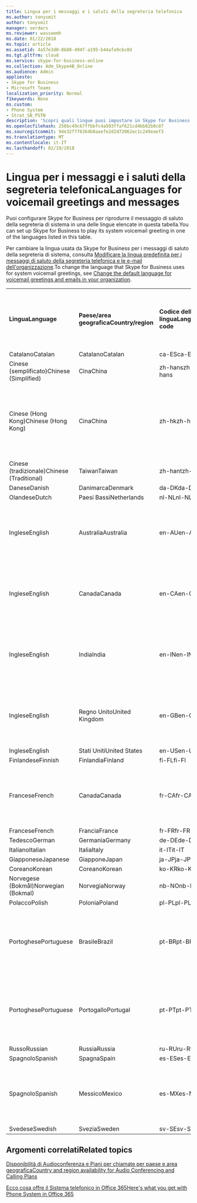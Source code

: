 ```yaml
---
title: Lingua per i messaggi e i saluti della segreteria telefonica
ms.author: tonysmit
author: tonysmit
manager: serdars
ms.reviewer: wasseemh
ms.date: 01/22/2018
ms.topic: article
ms.assetid: 4a57e3d0-8b08-494f-a195-b44afa9cbc0d
ms.tgt.pltfrm: cloud
ms.service: skype-for-business-online
ms.collection: Adm_Skype4B_Online
ms.audience: Admin
appliesto:
- Skype for Business
- Microsoft Teams
localization_priority: Normal
f1keywords: None
ms.custom:
- Phone System
- Strat_SB_PSTN
description: 'Scopri quali lingue puoi impostare in Skype for Business per i messaggi di sistema predefiniti. '
ms.openlocfilehash: 256bc49c67ffbbfc4a503ffaf621cd4bb82b0c07
ms.sourcegitcommit: 94e32f776364b0aaefe2d2d72062ec1c249eaef3
ms.translationtype: MT
ms.contentlocale: it-IT
ms.lasthandoff: 02/19/2018
---
```

# <a name="languages-for-voicemail-greetings-and-messages"></a><span data-ttu-id="a89df-103">Lingua per i messaggi e i saluti della segreteria telefonica</span><span class="sxs-lookup"><span data-stu-id="a89df-103">Languages for voicemail greetings and messages</span></span>

<span data-ttu-id="a89df-104">Puoi configurare Skype for Business per riprodurre il messaggio di saluto della segreteria di sistema in una delle lingue elencate in questa tabella.</span><span class="sxs-lookup"><span data-stu-id="a89df-104">You can set up Skype for Business to play its system voicemail greeting in one of the languages listed in this table.</span></span>
  
<span data-ttu-id="a89df-105">Per cambiare la lingua usata da Skype for Business per i messaggi di saluto della segreteria di sistema, consulta [Modificare la lingua predefinita per i messaggi di saluto della segreteria telefonica e le e-mail dell'organizzazione](change-the-default-language-for-greetings-and-emails.md).</span><span class="sxs-lookup"><span data-stu-id="a89df-105">To change the language that Skype for Business uses for system voicemail greetings, see [Change the default language for voicemail greetings and emails in your organization](change-the-default-language-for-greetings-and-emails.md).</span></span>
  
|||||||
|:-----|:-----|:-----|:-----|:-----|:-----|
|<span data-ttu-id="a89df-106">**Lingua**</span><span class="sxs-lookup"><span data-stu-id="a89df-106">**Language**</span></span> <br/> |<span data-ttu-id="a89df-107">**Paese/area geografica**</span><span class="sxs-lookup"><span data-stu-id="a89df-107">**Country/region**</span></span> <br/> |<span data-ttu-id="a89df-108">**Codice della lingua**</span><span class="sxs-lookup"><span data-stu-id="a89df-108">**Language code**</span></span> <br/> |<span data-ttu-id="a89df-109">**Disponibile da mostrare agli utenti in una e-mail?**</span><span class="sxs-lookup"><span data-stu-id="a89df-109">**Available for a user to see it in email?**</span></span> <br/> |<span data-ttu-id="a89df-110">**Disponibile quando l'utente chiama?**</span><span class="sxs-lookup"><span data-stu-id="a89df-110">**Available when the user calls in?**</span></span> <br/> |<span data-ttu-id="a89df-111">**Trascrizione disponibile?**</span><span class="sxs-lookup"><span data-stu-id="a89df-111">**Transcription available?**</span></span> <br/> |
|<span data-ttu-id="a89df-112">Catalano</span><span class="sxs-lookup"><span data-stu-id="a89df-112">Catalan</span></span>  <br/> |<span data-ttu-id="a89df-113">Catalano</span><span class="sxs-lookup"><span data-stu-id="a89df-113">Catalan</span></span>  <br/> |<span data-ttu-id="a89df-114">ca-ES</span><span class="sxs-lookup"><span data-stu-id="a89df-114">ca-ES</span></span>  <br/> |<span data-ttu-id="a89df-115">Sì</span><span class="sxs-lookup"><span data-stu-id="a89df-115">Yes</span></span>  <br/> |<span data-ttu-id="a89df-116">Sì</span><span class="sxs-lookup"><span data-stu-id="a89df-116">Yes</span></span>  <br/> |<span data-ttu-id="a89df-117">No</span><span class="sxs-lookup"><span data-stu-id="a89df-117">No</span></span>  <br/> |
|<span data-ttu-id="a89df-118">Cinese (semplificato)</span><span class="sxs-lookup"><span data-stu-id="a89df-118">Chinese (Simplified)</span></span>  <br/> |<span data-ttu-id="a89df-119">Cina</span><span class="sxs-lookup"><span data-stu-id="a89df-119">China</span></span>  <br/> |<span data-ttu-id="a89df-120">zh-hans</span><span class="sxs-lookup"><span data-stu-id="a89df-120">zh-hans</span></span>  <br/> |<span data-ttu-id="a89df-121">Sì</span><span class="sxs-lookup"><span data-stu-id="a89df-121">Yes</span></span>  <br/> |<span data-ttu-id="a89df-122">Sì</span><span class="sxs-lookup"><span data-stu-id="a89df-122">Yes</span></span>  <br/> |<span data-ttu-id="a89df-123">Sì</span><span class="sxs-lookup"><span data-stu-id="a89df-123">Yes</span></span>  <br/> |
|<span data-ttu-id="a89df-124">Cinese (Hong Kong)</span><span class="sxs-lookup"><span data-stu-id="a89df-124">Chinese (Hong Kong)</span></span>  <br/> |<span data-ttu-id="a89df-125">Cina</span><span class="sxs-lookup"><span data-stu-id="a89df-125">China</span></span>  <br/> |<span data-ttu-id="a89df-126">zh-hk</span><span class="sxs-lookup"><span data-stu-id="a89df-126">zh-hk</span></span>  <br/> |<span data-ttu-id="a89df-127">Sì, ma viene utilizzato il cinese (tradizionale) (zh-hant).</span><span class="sxs-lookup"><span data-stu-id="a89df-127">Yes, but Chinese (Traditional) (zh-hant) is used.</span></span>  <br/> | <span data-ttu-id="a89df-128">Sì</span><span class="sxs-lookup"><span data-stu-id="a89df-128">Yes</span></span> <br/> |<span data-ttu-id="a89df-129">Sì, ma viene utilizzato il cinese (tradizionale) (zh-hant).</span><span class="sxs-lookup"><span data-stu-id="a89df-129">Yes, but Chinese (Traditional) (zh-hant) is used.</span></span>  <br/> |
|<span data-ttu-id="a89df-130">Cinese (tradizionale)</span><span class="sxs-lookup"><span data-stu-id="a89df-130">Chinese (Traditional)</span></span>  <br/> |<span data-ttu-id="a89df-131">Taiwan</span><span class="sxs-lookup"><span data-stu-id="a89df-131">Taiwan</span></span>  <br/> |<span data-ttu-id="a89df-132">zh-hant</span><span class="sxs-lookup"><span data-stu-id="a89df-132">zh-hant</span></span>  <br/> |<span data-ttu-id="a89df-133">Sì</span><span class="sxs-lookup"><span data-stu-id="a89df-133">Yes</span></span>  <br/> |<span data-ttu-id="a89df-134">Sì</span><span class="sxs-lookup"><span data-stu-id="a89df-134">Yes</span></span>  <br/> |<span data-ttu-id="a89df-135">No</span><span class="sxs-lookup"><span data-stu-id="a89df-135">No</span></span>  <br/> |
|<span data-ttu-id="a89df-136">Danese</span><span class="sxs-lookup"><span data-stu-id="a89df-136">Danish</span></span>  <br/> |<span data-ttu-id="a89df-137">Danimarca</span><span class="sxs-lookup"><span data-stu-id="a89df-137">Denmark</span></span>  <br/> |<span data-ttu-id="a89df-138">da-DK</span><span class="sxs-lookup"><span data-stu-id="a89df-138">da-DK</span></span>  <br/> |<span data-ttu-id="a89df-139">Sì</span><span class="sxs-lookup"><span data-stu-id="a89df-139">Yes</span></span>  <br/> |<span data-ttu-id="a89df-140">Sì</span><span class="sxs-lookup"><span data-stu-id="a89df-140">Yes</span></span>  <br/> |<span data-ttu-id="a89df-141">No</span><span class="sxs-lookup"><span data-stu-id="a89df-141">No</span></span>  <br/> |
|<span data-ttu-id="a89df-142">Olandese</span><span class="sxs-lookup"><span data-stu-id="a89df-142">Dutch</span></span>  <br/> |<span data-ttu-id="a89df-143">Paesi Bassi</span><span class="sxs-lookup"><span data-stu-id="a89df-143">Netherlands</span></span>  <br/> |<span data-ttu-id="a89df-144">nl-NL</span><span class="sxs-lookup"><span data-stu-id="a89df-144">nl-NL</span></span>  <br/> |<span data-ttu-id="a89df-145">Sì</span><span class="sxs-lookup"><span data-stu-id="a89df-145">Yes</span></span>  <br/> |<span data-ttu-id="a89df-146">Sì</span><span class="sxs-lookup"><span data-stu-id="a89df-146">Yes</span></span>  <br/> |<span data-ttu-id="a89df-147">No</span><span class="sxs-lookup"><span data-stu-id="a89df-147">No</span></span>  <br/> |
|<span data-ttu-id="a89df-148">Inglese</span><span class="sxs-lookup"><span data-stu-id="a89df-148">English</span></span>  <br/> |<span data-ttu-id="a89df-149">Australia</span><span class="sxs-lookup"><span data-stu-id="a89df-149">Australia</span></span>  <br/> |<span data-ttu-id="a89df-150">en-AU</span><span class="sxs-lookup"><span data-stu-id="a89df-150">en-AU</span></span>  <br/> |<span data-ttu-id="a89df-151">Sì, ma viene utilizzato l'inglese americano (en-US).</span><span class="sxs-lookup"><span data-stu-id="a89df-151">Yes, but US English (en-US) is used.</span></span>  <br/> |<span data-ttu-id="a89df-152">Sì</span><span class="sxs-lookup"><span data-stu-id="a89df-152">Yes</span></span>  <br/> |<span data-ttu-id="a89df-153">Sì, ma viene utilizzato l'inglese americano (en-US).</span><span class="sxs-lookup"><span data-stu-id="a89df-153">Yes, but US English (en-US) is used.</span></span>  <br/> |
|<span data-ttu-id="a89df-154">Inglese</span><span class="sxs-lookup"><span data-stu-id="a89df-154">English</span></span>  <br/> |<span data-ttu-id="a89df-155">Canada</span><span class="sxs-lookup"><span data-stu-id="a89df-155">Canada</span></span>  <br/> |<span data-ttu-id="a89df-156">en-CA</span><span class="sxs-lookup"><span data-stu-id="a89df-156">en-CA</span></span>  <br/> |<span data-ttu-id="a89df-157">Sì, ma viene utilizzato l'inglese americano (en-US).</span><span class="sxs-lookup"><span data-stu-id="a89df-157">Yes, but US English (en-US) is used.</span></span>  <br/> |<span data-ttu-id="a89df-158">Sì</span><span class="sxs-lookup"><span data-stu-id="a89df-158">Yes</span></span>  <br/> |<span data-ttu-id="a89df-159">Sì, ma viene utilizzato l'inglese americano (en-US).</span><span class="sxs-lookup"><span data-stu-id="a89df-159">Yes, but US English (en-US) is used.</span></span>  <br/> |
|<span data-ttu-id="a89df-160">Inglese</span><span class="sxs-lookup"><span data-stu-id="a89df-160">English</span></span>  <br/> |<span data-ttu-id="a89df-161">India</span><span class="sxs-lookup"><span data-stu-id="a89df-161">India</span></span>  <br/> |<span data-ttu-id="a89df-162">en-IN</span><span class="sxs-lookup"><span data-stu-id="a89df-162">en-IN</span></span>  <br/> |<span data-ttu-id="a89df-163">Sì, ma viene utilizzato l'inglese americano (en-US).</span><span class="sxs-lookup"><span data-stu-id="a89df-163">Yes, but US English (en-US) is used.</span></span>  <br/> |<span data-ttu-id="a89df-164">Sì</span><span class="sxs-lookup"><span data-stu-id="a89df-164">Yes</span></span>  <br/> |<span data-ttu-id="a89df-165">Sì, ma viene utilizzato l'inglese americano (en-US).</span><span class="sxs-lookup"><span data-stu-id="a89df-165">Yes, but US English (en-US) is used.</span></span>  <br/> |
|<span data-ttu-id="a89df-166">Inglese</span><span class="sxs-lookup"><span data-stu-id="a89df-166">English</span></span>  <br/> |<span data-ttu-id="a89df-167">Regno Unito</span><span class="sxs-lookup"><span data-stu-id="a89df-167">United Kingdom</span></span>  <br/> |<span data-ttu-id="a89df-168">en-GB</span><span class="sxs-lookup"><span data-stu-id="a89df-168">en-GB</span></span>  <br/> |<span data-ttu-id="a89df-169">Sì, ma viene utilizzato l'inglese americano (en-US).</span><span class="sxs-lookup"><span data-stu-id="a89df-169">Yes, but US English (en-US) is used.</span></span>  <br/> |<span data-ttu-id="a89df-170">Sì</span><span class="sxs-lookup"><span data-stu-id="a89df-170">Yes</span></span>  <br/> |<span data-ttu-id="a89df-171">Sì, ma viene utilizzato l'inglese americano (en-US).</span><span class="sxs-lookup"><span data-stu-id="a89df-171">Yes, but US English (en-US) is used.</span></span>  <br/> |
|<span data-ttu-id="a89df-172">Inglese</span><span class="sxs-lookup"><span data-stu-id="a89df-172">English</span></span>  <br/> |<span data-ttu-id="a89df-173">Stati Uniti</span><span class="sxs-lookup"><span data-stu-id="a89df-173">United States</span></span>  <br/> |<span data-ttu-id="a89df-174">en-US</span><span class="sxs-lookup"><span data-stu-id="a89df-174">en-US</span></span>  <br/> |<span data-ttu-id="a89df-175">Sì</span><span class="sxs-lookup"><span data-stu-id="a89df-175">Yes</span></span>  <br/> |<span data-ttu-id="a89df-176">Sì</span><span class="sxs-lookup"><span data-stu-id="a89df-176">Yes</span></span>  <br/> |<span data-ttu-id="a89df-177">Sì</span><span class="sxs-lookup"><span data-stu-id="a89df-177">Yes</span></span>  <br/> |
|<span data-ttu-id="a89df-178">Finlandese</span><span class="sxs-lookup"><span data-stu-id="a89df-178">Finnish</span></span>  <br/> |<span data-ttu-id="a89df-179">Finlandia</span><span class="sxs-lookup"><span data-stu-id="a89df-179">Finland</span></span>  <br/> |<span data-ttu-id="a89df-180">fi-FL</span><span class="sxs-lookup"><span data-stu-id="a89df-180">fi-Fl</span></span>  <br/> |<span data-ttu-id="a89df-181">Sì</span><span class="sxs-lookup"><span data-stu-id="a89df-181">Yes</span></span>  <br/> |<span data-ttu-id="a89df-182">Sì</span><span class="sxs-lookup"><span data-stu-id="a89df-182">Yes</span></span>  <br/> |<span data-ttu-id="a89df-183">No</span><span class="sxs-lookup"><span data-stu-id="a89df-183">No</span></span>  <br/> |
|<span data-ttu-id="a89df-184">Francese</span><span class="sxs-lookup"><span data-stu-id="a89df-184">French</span></span>  <br/> |<span data-ttu-id="a89df-185">Canada</span><span class="sxs-lookup"><span data-stu-id="a89df-185">Canada</span></span>  <br/> |<span data-ttu-id="a89df-186">fr-CA</span><span class="sxs-lookup"><span data-stu-id="a89df-186">fr-CA</span></span>  <br/> |<span data-ttu-id="a89df-187">Sì, ma viene utilizzato il francese continentale (fr-FR).</span><span class="sxs-lookup"><span data-stu-id="a89df-187">Yes, but France French (fr-FR) is used.</span></span>  <br/> |<span data-ttu-id="a89df-188">Sì</span><span class="sxs-lookup"><span data-stu-id="a89df-188">Yes</span></span>  <br/> |<span data-ttu-id="a89df-189">Sì, ma viene utilizzato il francese continentale (fr-FR).</span><span class="sxs-lookup"><span data-stu-id="a89df-189">Yes, but France French (fr-FR) is used.</span></span>  <br/> |
|<span data-ttu-id="a89df-190">Francese</span><span class="sxs-lookup"><span data-stu-id="a89df-190">French</span></span>  <br/> |<span data-ttu-id="a89df-191">Francia</span><span class="sxs-lookup"><span data-stu-id="a89df-191">France</span></span>  <br/> |<span data-ttu-id="a89df-192">fr-FR</span><span class="sxs-lookup"><span data-stu-id="a89df-192">fr-FR</span></span>  <br/> |<span data-ttu-id="a89df-193">Sì</span><span class="sxs-lookup"><span data-stu-id="a89df-193">Yes</span></span>  <br/> |<span data-ttu-id="a89df-194">Sì</span><span class="sxs-lookup"><span data-stu-id="a89df-194">Yes</span></span>  <br/> |<span data-ttu-id="a89df-195">Sì</span><span class="sxs-lookup"><span data-stu-id="a89df-195">Yes</span></span>  <br/> |
|<span data-ttu-id="a89df-196">Tedesco</span><span class="sxs-lookup"><span data-stu-id="a89df-196">German</span></span>  <br/> |<span data-ttu-id="a89df-197">Germania</span><span class="sxs-lookup"><span data-stu-id="a89df-197">Germany</span></span>  <br/> |<span data-ttu-id="a89df-198">de-DE</span><span class="sxs-lookup"><span data-stu-id="a89df-198">de-DE</span></span>  <br/> |<span data-ttu-id="a89df-199">Sì</span><span class="sxs-lookup"><span data-stu-id="a89df-199">Yes</span></span>  <br/> |<span data-ttu-id="a89df-200">Sì</span><span class="sxs-lookup"><span data-stu-id="a89df-200">Yes</span></span>  <br/> |<span data-ttu-id="a89df-201">Sì</span><span class="sxs-lookup"><span data-stu-id="a89df-201">Yes</span></span>  <br/> |
|<span data-ttu-id="a89df-202">Italiano</span><span class="sxs-lookup"><span data-stu-id="a89df-202">Italian</span></span>  <br/> |<span data-ttu-id="a89df-203">Italia</span><span class="sxs-lookup"><span data-stu-id="a89df-203">Italy</span></span>  <br/> |<span data-ttu-id="a89df-204">it-IT</span><span class="sxs-lookup"><span data-stu-id="a89df-204">it-IT</span></span>  <br/> |<span data-ttu-id="a89df-205">Sì</span><span class="sxs-lookup"><span data-stu-id="a89df-205">Yes</span></span>  <br/> |<span data-ttu-id="a89df-206">Sì</span><span class="sxs-lookup"><span data-stu-id="a89df-206">Yes</span></span>  <br/> |<span data-ttu-id="a89df-207">Sì</span><span class="sxs-lookup"><span data-stu-id="a89df-207">Yes</span></span>  <br/> |
|<span data-ttu-id="a89df-208">Giapponese</span><span class="sxs-lookup"><span data-stu-id="a89df-208">Japanese</span></span>  <br/> |<span data-ttu-id="a89df-209">Giappone</span><span class="sxs-lookup"><span data-stu-id="a89df-209">Japan</span></span>  <br/> |<span data-ttu-id="a89df-210">ja-JP</span><span class="sxs-lookup"><span data-stu-id="a89df-210">ja-JP</span></span>  <br/> |<span data-ttu-id="a89df-211">Sì</span><span class="sxs-lookup"><span data-stu-id="a89df-211">Yes</span></span>  <br/> |<span data-ttu-id="a89df-212">Sì</span><span class="sxs-lookup"><span data-stu-id="a89df-212">Yes</span></span>  <br/> |<span data-ttu-id="a89df-213">No</span><span class="sxs-lookup"><span data-stu-id="a89df-213">No</span></span>  <br/> |
|<span data-ttu-id="a89df-214">Coreano</span><span class="sxs-lookup"><span data-stu-id="a89df-214">Korean</span></span>  <br/> |<span data-ttu-id="a89df-215">Coreano</span><span class="sxs-lookup"><span data-stu-id="a89df-215">Korean</span></span>  <br/> |<span data-ttu-id="a89df-216">ko-KR</span><span class="sxs-lookup"><span data-stu-id="a89df-216">ko-KR</span></span>  <br/> |<span data-ttu-id="a89df-217">Sì</span><span class="sxs-lookup"><span data-stu-id="a89df-217">Yes</span></span>  <br/> |<span data-ttu-id="a89df-218">Sì</span><span class="sxs-lookup"><span data-stu-id="a89df-218">Yes</span></span>  <br/> |<span data-ttu-id="a89df-219">No</span><span class="sxs-lookup"><span data-stu-id="a89df-219">No</span></span>  <br/> |
|<span data-ttu-id="a89df-220">Norvegese (Bokmål)</span><span class="sxs-lookup"><span data-stu-id="a89df-220">Norwegian (Bokmal)</span></span>  <br/> |<span data-ttu-id="a89df-221">Norvegia</span><span class="sxs-lookup"><span data-stu-id="a89df-221">Norway</span></span>  <br/> |<span data-ttu-id="a89df-222">nb-NO</span><span class="sxs-lookup"><span data-stu-id="a89df-222">nb-NO</span></span>  <br/> |<span data-ttu-id="a89df-223">Sì</span><span class="sxs-lookup"><span data-stu-id="a89df-223">Yes</span></span>  <br/> |<span data-ttu-id="a89df-224">Sì</span><span class="sxs-lookup"><span data-stu-id="a89df-224">Yes</span></span>  <br/> |<span data-ttu-id="a89df-225">No</span><span class="sxs-lookup"><span data-stu-id="a89df-225">No</span></span>  <br/> |
|<span data-ttu-id="a89df-226">Polacco</span><span class="sxs-lookup"><span data-stu-id="a89df-226">Polish</span></span>  <br/> |<span data-ttu-id="a89df-227">Polonia</span><span class="sxs-lookup"><span data-stu-id="a89df-227">Poland</span></span>  <br/> |<span data-ttu-id="a89df-228">pl-PL</span><span class="sxs-lookup"><span data-stu-id="a89df-228">pl-PL</span></span>  <br/> |<span data-ttu-id="a89df-229">Sì</span><span class="sxs-lookup"><span data-stu-id="a89df-229">Yes</span></span>  <br/> | <span data-ttu-id="a89df-230">Sì</span><span class="sxs-lookup"><span data-stu-id="a89df-230">Yes</span></span> <br/> |<span data-ttu-id="a89df-231">No</span><span class="sxs-lookup"><span data-stu-id="a89df-231">No</span></span>  <br/> |
|<span data-ttu-id="a89df-232">Portoghese</span><span class="sxs-lookup"><span data-stu-id="a89df-232">Portuguese</span></span>  <br/> |<span data-ttu-id="a89df-233">Brasile</span><span class="sxs-lookup"><span data-stu-id="a89df-233">Brazil</span></span>  <br/> |<span data-ttu-id="a89df-234">pt-BR</span><span class="sxs-lookup"><span data-stu-id="a89df-234">pt-BR</span></span>  <br/> |<span data-ttu-id="a89df-235">Sì, ma viene utilizzato il portoghese continentale (pt-PT).</span><span class="sxs-lookup"><span data-stu-id="a89df-235">Yes, but Portugal Portuguese (pt-PT) is used.</span></span>  <br/> |<span data-ttu-id="a89df-236">Sì</span><span class="sxs-lookup"><span data-stu-id="a89df-236">Yes</span></span>  <br/> |<span data-ttu-id="a89df-237">Sì</span><span class="sxs-lookup"><span data-stu-id="a89df-237">Yes</span></span>  <br/> |
|<span data-ttu-id="a89df-238">Portoghese</span><span class="sxs-lookup"><span data-stu-id="a89df-238">Portuguese</span></span>  <br/> |<span data-ttu-id="a89df-239">Portogallo</span><span class="sxs-lookup"><span data-stu-id="a89df-239">Portugal</span></span>  <br/> |<span data-ttu-id="a89df-240">pt-PT</span><span class="sxs-lookup"><span data-stu-id="a89df-240">pt-PT</span></span>  <br/> |<span data-ttu-id="a89df-241">Sì</span><span class="sxs-lookup"><span data-stu-id="a89df-241">Yes</span></span>  <br/> |<span data-ttu-id="a89df-242">Sì</span><span class="sxs-lookup"><span data-stu-id="a89df-242">Yes</span></span>  <br/> |<span data-ttu-id="a89df-243">Sì, ma viene utilizzato il portoghese brasiliano (pt-BR).</span><span class="sxs-lookup"><span data-stu-id="a89df-243">Yes, but Brazil Portuguese (pt-BR) is used.</span></span>  <br/> |
|<span data-ttu-id="a89df-244">Russo</span><span class="sxs-lookup"><span data-stu-id="a89df-244">Russian</span></span>  <br/> |<span data-ttu-id="a89df-245">Russia</span><span class="sxs-lookup"><span data-stu-id="a89df-245">Russia</span></span>  <br/> |<span data-ttu-id="a89df-246">ru-RU</span><span class="sxs-lookup"><span data-stu-id="a89df-246">ru-RU</span></span>  <br/> |<span data-ttu-id="a89df-247">Sì</span><span class="sxs-lookup"><span data-stu-id="a89df-247">Yes</span></span>  <br/> |<span data-ttu-id="a89df-248">Sì</span><span class="sxs-lookup"><span data-stu-id="a89df-248">Yes</span></span>  <br/> |<span data-ttu-id="a89df-249">No</span><span class="sxs-lookup"><span data-stu-id="a89df-249">No</span></span>  <br/> |
|<span data-ttu-id="a89df-250">Spagnolo</span><span class="sxs-lookup"><span data-stu-id="a89df-250">Spanish</span></span>  <br/> |<span data-ttu-id="a89df-251">Spagna</span><span class="sxs-lookup"><span data-stu-id="a89df-251">Spain</span></span>  <br/> |<span data-ttu-id="a89df-252">es-ES</span><span class="sxs-lookup"><span data-stu-id="a89df-252">es-ES</span></span>  <br/> |<span data-ttu-id="a89df-253">Sì</span><span class="sxs-lookup"><span data-stu-id="a89df-253">Yes</span></span>  <br/> |<span data-ttu-id="a89df-254">Sì</span><span class="sxs-lookup"><span data-stu-id="a89df-254">Yes</span></span>  <br/> |<span data-ttu-id="a89df-255">Sì</span><span class="sxs-lookup"><span data-stu-id="a89df-255">Yes</span></span>  <br/> |
|<span data-ttu-id="a89df-256">Spagnolo</span><span class="sxs-lookup"><span data-stu-id="a89df-256">Spanish</span></span>  <br/> |<span data-ttu-id="a89df-257">Messico</span><span class="sxs-lookup"><span data-stu-id="a89df-257">Mexico</span></span>  <br/> |<span data-ttu-id="a89df-258">es-MX</span><span class="sxs-lookup"><span data-stu-id="a89df-258">es-MX</span></span>  <br/> |<span data-ttu-id="a89df-259">Sì, ma viene utilizzato lo spagnolo continentale (es-ES).</span><span class="sxs-lookup"><span data-stu-id="a89df-259">Yes, but Spain Spanish (es-ES) is used.</span></span>  <br/> |<span data-ttu-id="a89df-260">Sì</span><span class="sxs-lookup"><span data-stu-id="a89df-260">Yes</span></span>  <br/> |<span data-ttu-id="a89df-261">Sì, ma viene utilizzato lo spagnolo continentale (es-ES).</span><span class="sxs-lookup"><span data-stu-id="a89df-261">Yes, but Spain Spanish (es-ES) is used.</span></span>  <br/> |
|<span data-ttu-id="a89df-262">Svedese</span><span class="sxs-lookup"><span data-stu-id="a89df-262">Swedish</span></span>  <br/> |<span data-ttu-id="a89df-263">Svezia</span><span class="sxs-lookup"><span data-stu-id="a89df-263">Sweden</span></span>  <br/> |<span data-ttu-id="a89df-264">sv-SE</span><span class="sxs-lookup"><span data-stu-id="a89df-264">sv-SE</span></span>  <br/> |<span data-ttu-id="a89df-265">Sì</span><span class="sxs-lookup"><span data-stu-id="a89df-265">Yes</span></span>  <br/> |<span data-ttu-id="a89df-266">Sì</span><span class="sxs-lookup"><span data-stu-id="a89df-266">Yes</span></span>  <br/> |<span data-ttu-id="a89df-267">No</span><span class="sxs-lookup"><span data-stu-id="a89df-267">No</span></span>  <br/> |
   
## <a name="related-topics"></a><span data-ttu-id="a89df-268">Argomenti correlati</span><span class="sxs-lookup"><span data-stu-id="a89df-268">Related topics</span></span>
[<span data-ttu-id="a89df-269">Disponibilità di Audioconferenza e Piani per chiamate per paese e area geografica</span><span class="sxs-lookup"><span data-stu-id="a89df-269">Country and region availability for Audio Conferencing and Calling Plans</span></span>](../../country-and-region-availability-for-audio-conferencing-and-calling-plans/country-and-region-availability-for-audio-conferencing-and-calling-plans.md)

[<span data-ttu-id="a89df-270">Ecco cosa offre il Sistema telefonico in Office 365</span><span class="sxs-lookup"><span data-stu-id="a89df-270">Here's what you get with Phone System in Office 365</span></span>](../../what-is-phone-system-in-office-365/here-s-what-you-get-with-phone-system.md)
  
